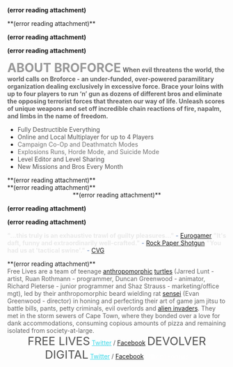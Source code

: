 **(error reading attachment)**

<p style="text-align:center;margin:0"> 
</p>
 **(error reading attachment)**
 
 **(error reading attachment)**
 
 **(error reading attachment)**
 
<span style="font-size:21.167999267578125pt;color:#999999ff;"><b>ABOUT BROFORCE</b></span>
<span style="color:#636363ff;"><b>When evil threatens the world, the world calls on Broforce - an under-funded, over-powered paramilitary organization dealing exclusively in excessive force. Brace your loins with up to four players to run ‘n’ gun as dozens of different bros and eliminate the opposing terrorist forces that threaten our way of life. Unleash scores of unique weapons and set off incredible chain reactions of fire, napalm, and limbs in the name of freedom.</b></span> 
- <span style="color:#535353ff;">Fully Destructible Everything</span>
- <span style="color:#535353ff;">Online and Local Multiplayer for up to 4 Players</span>
- <span style="color:#757575ff;">Campaign Co-Op and Deathmatch Modes</span>
- <span style="color:#757575ff;">Explosions Runs, Horde Mode, and Suicide Mode</span>
- <span style="color:#535353ff;">Level Editor and Level Sharing</span>
- <span style="color:#535353ff;">New Missions and Bros Every Month</span>

<p style="text-align:center;margin:0"> 
 
 
 
 
</p>
 **(error reading attachment)**

<p style="text-align:center;margin:0"> 
</p>
 **(error reading attachment)**

<p style="text-align:center;margin:0"> 
 **(error reading attachment)**
 
 **(error reading attachment)**
 
 **(error reading attachment)**
 
<span style="color:#e9e9e9ff;"><b>"...this truly is an exhaustive trawl of guilty pleasures..."</b></span> <span style="color:#6181b9ff;">-</span> <a href="http://www.eurogamer.net/articles/2013-12-09-broforce-beta-review" rel="noopener" class="external-link" target="_blank" style="color:#dca0dff;">Eurogamer</a>
<span style="color:#e9e9e9ff;"><b>"It's daft, funny and extraordinarily well-crafted."</b></span> <span style="color:#6181b9ff;">-</span> <a href="http://www.rockpapershotgun.com/2014/02/12/bromantic-devolver-to-publish-broforce/" rel="noopener" class="external-link" target="_blank" style="color:#dca0dff;">Rock Paper Shotgun</a>
<span style="color:#e9e9e9ff;"><b>"You had us at 'tactical swine'."</b></span> <span style="color:#6181b9ff;">-</span> <a href="http://www.computerandvideogames.com/449207/blog/broforce-is-what-happens-when-you-mix-contra-with-80s-action-heroes/" rel="noopener" class="external-link" target="_blank" style="color:#dca0dff;">CVG</a>
</p>
 **(error reading attachment)**

<p style="text-align:center;margin:0">
</p>
<span style="color:#636363ff;">Free Lives are a team of teenage</span> <a href="http://en.wikipedia.org/wiki/Anthropomorphic" rel="noopener" class="external-link" target="_blank" style="color:#dca0dff;">anthropomorphic</a> <a href="http://en.wikipedia.org/wiki/Turtle" rel="noopener" class="external-link" target="_blank" style="color:#dca0dff;">turtles</a> <span style="color:#636363ff;">(Jarred Lunt - artist, Ruan Rothmann - programmer, Duncan Greenwood - animator, Richard Pieterse - junior programmer and Shaz Strauss - marketing/office mgt), led by their anthropomorphic beard wielding rat</span> <a href="http://en.wikipedia.org/wiki/Sensei" rel="noopener" class="external-link" target="_blank" style="color:#dca0dff;">sensei</a> <span style="color:#636363ff;">(Evan Greenwood - director) in honing and perfecting their art of game jam jitsu to battle bills, pants, petty criminals, evil overlords and</span> <a href="http://en.wikipedia.org/wiki/Alien_invader" rel="noopener" class="external-link" target="_blank" style="color:#dca0dff;">alien invaders</a><span style="color:#636363ff;">. They met in the storm sewers of Cape Town, where they bonded over a love for dank accommodations, consuming copious amounts of pizza and remaining isolated from society-at-large.</span>

<p style="text-align:center;margin:0"><span style="font-size:19.6560001373291pt;color:#535353ff;">FREE LIVES</span>
<a href="https://twitter.com/Free_Lives" rel="noopener" class="external-link" target="_blank" style="color:#3bd7e7ff;">Twitter</a> <span style="color:#535353ff;">/</span> <a href="https://www.facebook.com/freelivesgames" rel="noopener" class="external-link" target="_blank" style="color:#dca0dff;">Facebook</a> 
<span style="font-size:19.6560001373291pt;color:#535353ff;">DEVOLVER DIGITAL</span>
<a href="https://twitter.com/DevolverDigital" rel="noopener" class="external-link" target="_blank" style="color:#3bd7e7ff;">Twitter</a> <span style="color:#535353ff;">/</span> <a href="https://www.facebook.com/DevolverDigitalGames" rel="noopener" class="external-link" target="_blank" style="color:#dca0dff;">Facebook</a> 
<a href="http://broforcegame.com/forums/" rel="noopener" class="external-link" target="_blank" style="color:#fffefeff;">Official Forums</a> 
</p>